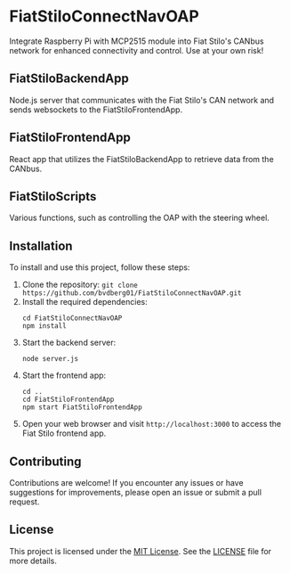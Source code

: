 # FiatStiloConnectNavOAP

Integrate Raspberry Pi with MCP2515 module into Fiat Stilo's CANbus network for enhanced connectivity and control. Use at your own risk!

## FiatStiloBackendApp
Node.js server that communicates with the Fiat Stilo's CAN network and sends websockets to the FiatStiloFrontendApp.

## FiatStiloFrontendApp
React app that utilizes the FiatStiloBackendApp to retrieve data from the CANbus.

## FiatStiloScripts
Various functions, such as controlling the OAP with the steering wheel.

## Installation
To install and use this project, follow these steps:

1. Clone the repository: `git clone https://github.com/bvdberg01/FiatStiloConnectNavOAP.git`
2. Install the required dependencies:
   ```
   cd FiatStiloConnectNavOAP
   npm install
   ``` 
3. Start the backend server:
   ```
   node server.js
   ```
4. Start the frontend app:
   ```
   cd ..
   cd FiatStiloFrontendApp
   npm start FiatStiloFrontendApp
   ```
5. Open your web browser and visit `http://localhost:3000` to access the Fiat Stilo frontend app.

## Contributing
Contributions are welcome! If you encounter any issues or have suggestions for improvements, please open an issue or submit a pull request.

## License
This project is licensed under the [MIT License](https://opensource.org/licenses/MIT). See the [LICENSE](https://github.com/your-username/FiatStiloConnectNavOAP/blob/main/LICENSE) file for more details.
